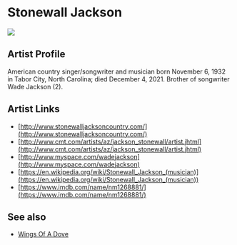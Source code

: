 # Stonewall Jackson

![](../../asssets/artists/Stonewall_Jackson.png)

## Artist Profile

American country singer/songwriter and musician born November 6, 1932 in Tabor City, North Carolina; died December 4, 2021. Brother of songwriter Wade Jackson (2).

## Artist Links

- [http://www.stonewalljacksoncountry.com/](http://www.stonewalljacksoncountry.com/)
- [http://www.cmt.com/artists/az/jackson_stonewall/artist.jhtml](http://www.cmt.com/artists/az/jackson_stonewall/artist.jhtml)
- [http://www.myspace.com/wadejackson](http://www.myspace.com/wadejackson)
- [https://en.wikipedia.org/wiki/Stonewall_Jackson_(musician)](https://en.wikipedia.org/wiki/Stonewall_Jackson_(musician))
- [https://www.imdb.com/name/nm1268881/](https://www.imdb.com/name/nm1268881/)


## See also

- [Wings Of A Dove](Stonewall_Jackson-Wings_Of_A_Dove.md)
